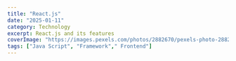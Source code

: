 ```yaml
---
title: "React.js"
date: "2025-01-11"
category: Technology
excerpt: React.js and its features
coverImage: "https://images.pexels.com/photos/2882670/pexels-photo-2882670.jpeg?auto=compress&cs=tinysrgb&w=1260&h=750&dpr=1"
tags: ["Java Script", "Framework"," Frontend"]
---
```

